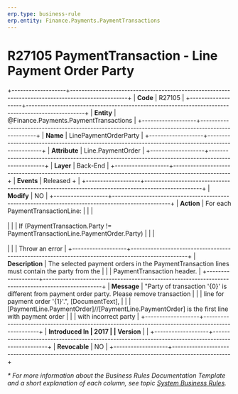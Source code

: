 ```yaml
---
erp.type: business-rule
erp.entity: Finance.Payments.PaymentTransactions
---
```


# R27105 PaymentTransaction - Line Payment Order Party
+-------------------+--------------------------------------------------------------------------------------------------+
| **Code**          | R27105                                                                                           |
+-------------------+--------------------------------------------------------------------------------------------------+
| **Entity**        | @Finance.Payments.PaymentTransactions                                                            |
+-------------------+--------------------------------------------------------------------------------------------------+
| **Name**          | LinePaymentOrderParty                                                                            |
+-------------------+--------------------------------------------------------------------------------------------------+
| **Attribute**     | Line.PaymentOrder                                                                                |
+-------------------+--------------------------------------------------------------------------------------------------+
| **Layer**         | Back-End                                                                                         |
+-------------------+--------------------------------------------------------------------------------------------------+
| **Events**        | Released +                                                                                       |
+-------------------+--------------------------------------------------------------------------------------------------+
| **Modify**        | NO                                                                                               |
+-------------------+--------------------------------------------------------------------------------------------------+
| **Action**        | For each PaymentTransactionLine:                                                                 |
|                   | <br/><br/>                                                                                       |
|                   | If (PaymentTransaction.Party != PaymentTransactionLine.PaymentOrder.Party)                       |
|                   | <br/><br/>                                                                                       |
|                   | Throw an error                                                                                   |
+-------------------+--------------------------------------------------------------------------------------------------+
| **Description**   | The selected payment orders in the PaymentTransaction lines must contain the party from the      |
|                   | PaymentTransaction header.                                                                       |
+-------------------+--------------------------------------------------------------------------------------------------+
| **Message**       | \"Party of transaction \'{0}\' is different from payment order party. Please remove transaction  |
|                   | line for payment order \'{1}\'.\", \[DocumentText\],                                             |
|                   | \[PaymentLine.PaymentOrder\]//\[PaymentLine.PaymentOrder\] is the first line with payment order  |
|                   | with incorrect party                                                                             |
+-------------------+--------------------------------------------------------------------------------------------------+
| **Introduced In   | 2017                                                                                             |
| Version**         |                                                                                                  |
+-------------------+--------------------------------------------------------------------------------------------------+
| **Revocable**     | NO                                                                                               |
+-------------------+--------------------------------------------------------------------------------------------------+

*\* For more information about the Business Rules Documentation Template and a short explanation of each column, see
topic [System Business Rules](../templates/template-description-system-business-rules.md).*
